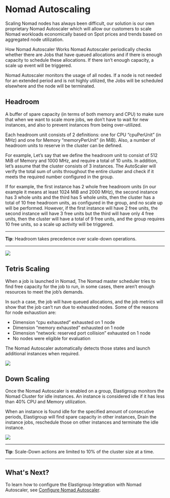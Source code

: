 # Nomad Autoscaling

Scaling Nomad nodes has always been difficult, our solution is our own proprietary Nomad Autoscaler which will allow our customers to scale Nomad workloads economically based on Spot prices and trends based on aggregated node utilization.

How Nomad Autoscaler Works
Nomad Autoscaler periodically checks whether there are Jobs that have queued allocations and if there is enough capacity to schedule these allocations. If there isn’t enough capacity, a scale up event will be triggered.

Nomad Autoscaler monitors the usage of all nodes. If a node is not needed for an extended period and is not highly utilized, the Jobs will be scheduled elsewhere and the node will be terminated.

## Headroom

A buffer of spare capacity (in terms of both memory and CPU) to make sure that when we want to scale more jobs, we don’t have to wait for new instances, and also to prevent instances from being over-utilized.

Each headroom unit consists of 2 definitions: one for CPU “cpuPerUnit” (in MHz) and one for Memory “memoryPerUnit” (in MiB). Also, a number of headroom units to reserve in the cluster can be defined.

For example, Let’s say that we define the headroom unit to consist of 512 MiB of Memory and 1000 MHz, and require a total of 10 units. In addition, let’s assume that the cluster consists of 3 instances. The AutoScaler will verify the total sum of units throughout the entire cluster and check if it meets the required number configured in the group.

If for example, the first instance has 2 whole free headroom units (in our example it means at least 1024 MiB and 2000 MHz), the second instance has 3 whole units and the third has 5 whole units, then the cluster has a total of 10 free headroom units, as configured in the group, and no scale up will be performed. However, if the first instance will have 2 free units, the second instance will have 3 free units but the third will have only 4 free units, then the cluster will have a total of 9 free units, and the group requires 10 free units, so a scale up activity will be triggered.

---

**Tip**: Headroom takes precedence over scale-down operations.

---

<img src="/elastigroup/_media/nomad-autoscaling-01.png" />

## Tetris Scaling

When a job is launched in Nomad, The Nomad master scheduler tries to find free capacity for the job to run, in some cases, there aren’t enough resources to meet the job’s demands.

In such a case, the job will have queued allocations, and the job metrics will show that the job can’t run due to exhausted nodes. Some of the reasons for node exhaustion are:

- Dimension “cpu exhausted” exhausted on 1 node
- Dimension “memory exhausted” exhausted on 1 node
- Dimension “network: reserved port collision” exhausted on 1 node
- No nodes were eligible for evaluation

The Nomad Autoscaler automatically detects those states and launch additional instances when required.

<img src="/elastigroup/_media/nomad-autoscaling-02.png" />

## Down Scaling

Once the Nomad Autoscaler is enabled on a group, Elastigroup monitors the Nomad Cluster for idle instances. An instance is considered idle if it has less than 40% CPU and Memory utilization.

When an instance is found idle for the specified amount of consecutive periods, Elastigroup will find spare capacity in other instances, Drain the instance jobs, reschedule those on other instances and terminate the idle instance.

<img src="/elastigroup/_media/nomad-autoscaling-03.png" />

---

**Tip**: Scale-Down actions are limited to 10% of the cluster size at a time.

---

## What's Next?

To learn how to configure the Elastigroup Integration with Nomad Autoscaler, see [Configure Nomad Autoscaler](elastigroup/tools-integrations/nomad/configure-nomad-autoscaler.md).
